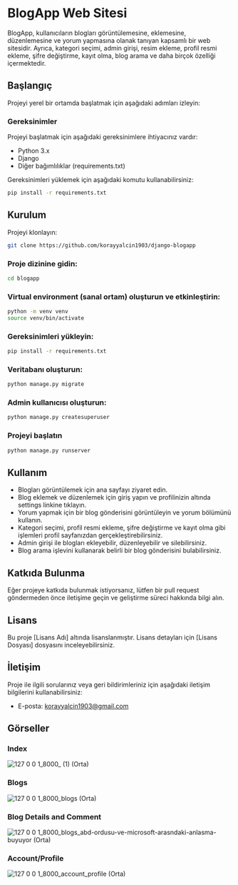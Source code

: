 # BlogApp Web Sitesi

BlogApp, kullanıcıların blogları görüntülemesine, eklemesine, düzenlemesine ve yorum yapmasına olanak tanıyan kapsamlı bir web sitesidir. Ayrıca, kategori seçimi, admin girişi, resim ekleme, profil resmi ekleme, şifre değiştirme, kayıt olma, blog arama ve daha birçok özelliği içermektedir.

## Başlangıç

Projeyi yerel bir ortamda başlatmak için aşağıdaki adımları izleyin:

### Gereksinimler

Projeyi başlatmak için aşağıdaki gereksinimlere ihtiyacınız vardır:

- Python 3.x
- Django
- Diğer bağımlılıklar (requirements.txt)

Gereksinimleri yüklemek için aşağıdaki komutu kullanabilirsiniz:

```bash
pip install -r requirements.txt
```
## Kurulum
Projeyi klonlayın:

```bash
git clone https://github.com/korayyalcin1903/django-blogapp
```

### Proje dizinine gidin:

```bash
cd blogapp
```

### Virtual environment (sanal ortam) oluşturun ve etkinleştirin:

```bash
python -m venv venv
source venv/bin/activate
```

### Gereksinimleri yükleyin:

```bash
pip install -r requirements.txt
```

### Veritabanı oluşturun:
```bash
python manage.py migrate
```

### Admin kullanıcısı oluşturun:
```bash
python manage.py createsuperuser
```

### Projeyi başlatın
```bash
python manage.py runserver
```

## Kullanım
- Blogları görüntülemek için ana sayfayı ziyaret edin.
- Blog eklemek ve düzenlemek için giriş yapın ve profilinizin altında settings linkine tıklayın.
- Yorum yapmak için bir blog gönderisini görüntüleyin ve yorum bölümünü kullanın.
- Kategori seçimi, profil resmi ekleme, şifre değiştirme ve kayıt olma gibi işlemleri profil sayfanızdan gerçekleştirebilirsiniz.
- Admin girişi ile blogları ekleyebilir, düzenleyebilir ve silebilirsiniz.
- Blog arama işlevini kullanarak belirli bir blog gönderisini bulabilirsiniz.
## Katkıda Bulunma
Eğer projeye katkıda bulunmak istiyorsanız, lütfen bir pull request göndermeden önce iletişime geçin ve geliştirme süreci hakkında bilgi alın.

## Lisans
Bu proje [Lisans Adı] altında lisanslanmıştır. Lisans detayları için [Lisans Dosyası] dosyasını inceleyebilirsiniz.

## İletişim
Proje ile ilgili sorularınız veya geri bildirimleriniz için aşağıdaki iletişim bilgilerini kullanabilirsiniz:

- E-posta: korayyalcin1903@gmail.com

## Görseller
### Index
![127 0 0 1_8000_ (1) (Orta)](https://github.com/korayyalcin1903/django-blogapp/assets/92126235/fbe90472-d288-4028-b320-6387a1ea5e86)
### Blogs
![127 0 0 1_8000_blogs (Orta)](https://github.com/korayyalcin1903/django-blogapp/assets/92126235/29c470cd-b53b-489c-8e70-36515a93b34e)
### Blog Details and Comment
![127 0 0 1_8000_blogs_abd-ordusu-ve-microsoft-arasndaki-anlasma-buyuyor (Orta)](https://github.com/korayyalcin1903/django-blogapp/assets/92126235/98101872-5d70-4921-8346-c27d2c962af1)
### Account/Profile
![127 0 0 1_8000_account_profile (Orta)](https://github.com/korayyalcin1903/django-blogapp/assets/92126235/dc6f7d19-0ad2-4527-8f50-bdc21dede6b0)

